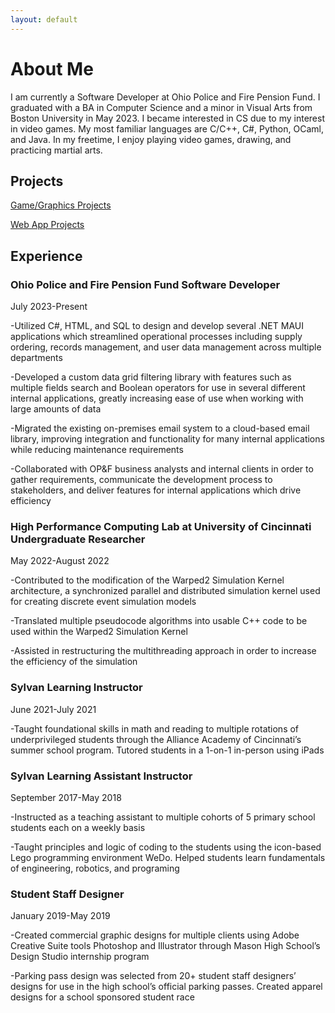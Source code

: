 ```yaml
---
layout: default
---
```


# About Me
I am currently a Software Developer at Ohio Police and Fire Pension Fund. I graduated with a BA in Computer Science and a minor in Visual Arts from Boston University in May 2023. I became interested in CS due to my interest in video games. My most familiar languages are C/C++, C#, Python, OCaml, and Java. In my freetime, I enjoy playing video games, drawing, and practicing martial arts.

## Projects
[Game/Graphics Projects](https://gavinytan.github.io/graphics)

[Web App Projects](https://gavinytan.github.io/webapps)





## Experience

### Ohio Police and Fire Pension Fund Software Developer

July 2023-Present

-Utilized C#, HTML, and SQL to design and develop several .NET MAUI applications which streamlined operational processes including supply ordering, records management, and user data management across multiple departments

-Developed a custom data grid filtering library with features such as multiple fields search and Boolean operators for use in several different internal applications, greatly increasing ease of use when working with large amounts of data 

-Migrated the existing on-premises email system to a cloud-based email library, improving integration and functionality for many internal applications while reducing maintenance requirements

-Collaborated with OP&F business analysts and internal clients in order to gather requirements, communicate the development process to stakeholders, and deliver features for internal applications which drive efficiency




### High Performance Computing Lab at University of Cincinnati Undergraduate Researcher

May 2022-August 2022

-Contributed to the modification of the Warped2 Simulation Kernel architecture, a synchronized parallel and distributed simulation kernel used for creating discrete event simulation models

-Translated multiple pseudocode algorithms into usable C++ code to be used within the Warped2 Simulation Kernel

-Assisted in restructuring the multithreading approach in order to increase the efficiency of the simulation


### Sylvan Learning Instructor

June 2021-July 2021

-Taught foundational skills in math and reading to multiple rotations of underprivileged students through the Alliance Academy of Cincinnati’s summer school program. Tutored students in a 1-on-1 in-person using iPads


### Sylvan Learning Assistant Instructor

September 2017-May 2018

-Instructed as a teaching assistant to multiple cohorts of 5 primary school students each on a weekly basis 

-Taught principles and logic of coding to the students using the icon-based Lego programming environment WeDo. Helped students learn fundamentals of engineering, robotics, and programing  


### Student Staff Designer

January 2019-May 2019

-Created commercial graphic designs for multiple clients using Adobe Creative Suite tools Photoshop and Illustrator through Mason High School’s Design Studio internship program 

-Parking pass design was selected from 20+ student staff designers’ designs for use in the high school’s official parking passes. Created apparel designs for a school sponsored student race 

